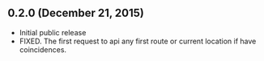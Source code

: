 ## 0.2.0 (December 21, 2015)

* Initial public release
* FIXED. The first request to api any first route or current location if have coincidences.